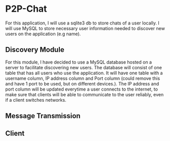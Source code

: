 # P2P-Chat

For this application, I will use a sqlite3 db to store chats of a user locally. I will use MySQL to store necessary user information needed to discover new users on the application (e.g name).

## Discovery Module

For this module, I have decided to use a MySQL database hosted on a server to facilitate discovering new users. The database will consist of one table that has all users who use the application. It will have one table with a username column, IP address column and Port column (could remove this and have 1 port to be used, but on different devices.). The IP address and port column will be updated everytime a user connects to the internet, to make sure that clients will be able to communicate to the user reliably, even if a client switches networks.

## Message Transmission

## Client